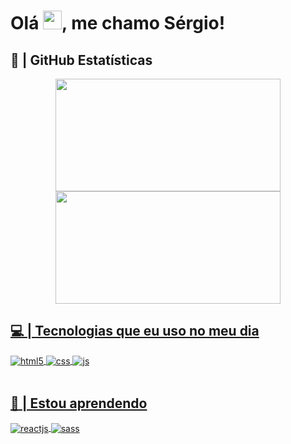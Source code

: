 <h1 align="left">Olá <img src="https://raw.githubusercontent.com/kaueMarques/kaueMarques/master/hi.gif" width="30px">, me chamo Sérgio!</h1>

## 🔧 | GitHub Estatísticas
<div align="center">
  <a href="https://github.com/sergioLikesCode">
  <img height="180em" width="360px" src="https://github-readme-stats.vercel.app/api?username=sergioLikesCode&show_icons=true&theme=dark&include_all_commits=true&count_private=true"/>
  <img height="180em" width="360px" src="https://github-readme-stats.vercel.app/api/top-langs/?username=sergioLikesCode&layout=compact&langs_count=7&theme=dark"/>
</div>
  
## 💻 | Tecnologias que eu uso no meu dia

<div style="display: inline_block">
  <img align="center" alt="html5" src="https://img.shields.io/badge/HTML5-E34F26?style=for-the-badge&logo=html5&logoColor=white" />
  <img align="center" alt="css" src="https://img.shields.io/badge/CSS3-1572B6?style=for-the-badge&logo=css3&logoColor=white" />
  <img align="center" alt="js" src="https://img.shields.io/badge/JavaScript-F7DF1E?style=for-the-badge&logo=javascript&logoColor=black" />
<!--   <img align="center" alt="react" src="https://img.shields.io/badge/React-20232A?style=for-the-badge&logo=react&logoColor=61DAFB" /> -->
</div>
  
<br/>
  
## 🚀 | Estou aprendendo
  <img align="center" alt="reactjs" src="https://img.shields.io/badge/reactjs-222222?style=for-the-badge&logo=react&logoColor=blue" />
  <img align="center" alt="sass" src="https://img.shields.io/badge/Sass-1168a2?style=for-the-badge&logo=sass&logoColor=white" />
  
